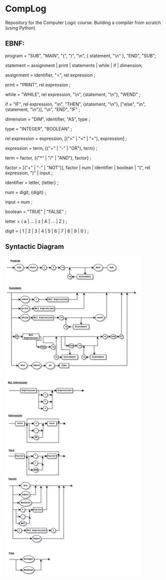# CompLog
Repository for the Computer Logic course. Building a compiler from scratch (using Python)


## EBNF:

program = "SUB", "MAIN", "(", ")", "\n", { statement, "\n" }, "END", "SUB";

statement = assignment | print | statements | while | if | dimension;

assignment = identifier, "=", rel expression ;

print = "PRINT", rel expression ;

while = "WHILE", rel expression, "\n", {statement, "\n"}, "WEND" ;

if = "IF", rel expression, "\n", "THEN", {statement, "\n"}, ["else", "\n", {statement, "\n"}], "\n", "END", "IF" ;

dimension = "DIM", identifier, "AS", type ;

type = "INTEGER", "BOOLEAN" ;

rel expression = expression, [(">" | "<" | "="),  expression] ;

expression = term, {("+" | "-" | "OR"), term} ;

term = factor, {("*" | "/" | "AND"), factor} ;

factor = [("+" | "-" | "NOT")], factor | num | identifier | boolean | "(", rel expression, ")" | input ;

identifier = letter, {letter} ;

num = digit, {digit} ;

input = num ;

boolean = "TRUE" | "FALSE" ;

letter = ( a | ... | z | A | ... | Z ) ;

digit = ( 1 | 2 | 3 | 4 | 5 | 6 | 7 | 8 | 9 | 0 ) ;




## Syntactic Diagram

![DS2.3](https://github.com/chends888/CompLog/blob/master/assets/ds2.3.png)
